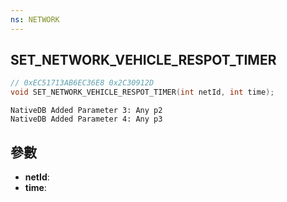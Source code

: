 ```yaml
---
ns: NETWORK
---
```

## SET_NETWORK_VEHICLE_RESPOT_TIMER

```c
// 0xEC51713AB6EC36E8 0x2C30912D
void SET_NETWORK_VEHICLE_RESPOT_TIMER(int netId, int time);
```

```
NativeDB Added Parameter 3: Any p2
NativeDB Added Parameter 4: Any p3
```

## 參數
* **netId**: 
* **time**: 

